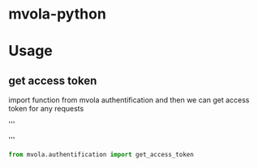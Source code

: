 # mvola-python

# Usage
  ## get access token
  import function from mvola authentification and then we can get access token for any requests 
  
  ''' 
  
  '''
  
  ```python
from mvola.authentification import get_access_token
```
  
  
